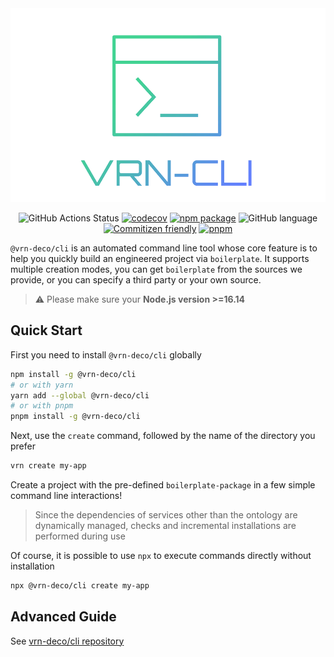 <div align="center">

<a href="https://github.com/vrn-deco/cli">
<img src="../../docs/images/cli-logo.png" width="600" alt="vrn-cli" />
</a>

![GitHub Actions Status](https://github.com/vrn-deco/cli/actions/workflows/ci.yml/badge.svg)
[![codecov](https://codecov.io/gh/vrn-deco/cli/branch/main/graph/badge.svg?token=9PA5BCTSFB)](https://codecov.io/gh/vrn-deco/cli)
[![npm package](https://badgen.net/npm/v/@vrn-deco/cli)](https://www.npmjs.com/package/@vrn-deco/cli)
![GitHub language](https://img.shields.io/github/languages/top/vrn-deco/cli.svg)
[![Commitizen friendly](https://img.shields.io/badge/commitizen-friendly-brightgreen.svg)](http://commitizen.github.io/cz-cli/)
[![pnpm](https://img.shields.io/badge/maintained%20with-pnpm-f49033.svg)](https://pnpm.io/)

</div>

`@vrn-deco/cli` is an automated command line tool whose core feature is to help you quickly build an engineered project via `boilerplate`. It supports multiple creation modes, you can get `boilerplate` from the sources we provide, or you can specify a third party or your own source.

> ⚠️ Please make sure your **Node.js version >=16.14**

## Quick Start

First you need to install `@vrn-deco/cli` globally

```sh
npm install -g @vrn-deco/cli
# or with yarn
yarn add --global @vrn-deco/cli
# or with pnpm
pnpm install -g @vrn-deco/cli
```

Next, use the `create` command, followed by the name of the directory you prefer

```sh
vrn create my-app
```

Create a project with the pre-defined `boilerplate-package` in a few simple command line interactions!

> Since the dependencies of services other than the ontology are dynamically managed, checks and incremental installations are performed during use

Of course, it is possible to use `npx` to execute commands directly without installation

```sh
npx @vrn-deco/cli create my-app
```

## Advanced Guide

See [vrn-deco/cli repository](https://github.com/vrn-deco/cli)
